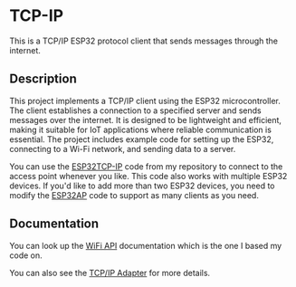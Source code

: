 # TCP-IP

This is a TCP/IP ESP32 protocol client that sends messages through the internet.

## Description

This project implements a TCP/IP client using the ESP32 microcontroller. The client establishes a connection to a specified server and sends messages over the internet. It is designed to be lightweight and efficient, making it suitable for IoT applications where reliable communication is essential. The project includes example code for setting up the ESP32, connecting to a Wi-Fi network, and sending data to a server.

You can use the [ESP32TCP-IP](https://github.com/Xtalism/ESP32TCP-IP) code from my repository to connect to the access point whenever you like. This code also works with multiple ESP32 devices. If you'd like to add more than two ESP32 devices, you need to modify the [ESP32AP](https://github.com/Xtalism/ESP32AP) code to support as many clients as you need.

## Documentation

You can look up the [WiFi API](https://docs.espressif.com/projects/arduino-esp32/en/latest/api/wifi.html) documentation which is the one I based my code on.

You can also see the [TCP/IP Adapter](https://docs.espressif.com/projects/esp-idf/en/release-v3.3/api-reference/network/tcpip_adapter.html) for more details.
